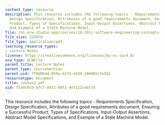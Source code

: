```yaml
---
content_type: resource
description: This resource includes the following topics - Requirements Specification,
  Design Specification, Attributes of a good requirements document, Ensuring a Successful
  Product, Types of Specifications, Input-Output Assertions, Abstract Model Specifications,
  and Example of a State Machine Model.
file: /ol-ocw-studio-app/courses/16-355j-software-engineering-concepts-fall-2005/f5a9c0cbbfc7847208f14e7122ceb77d_cnotes3.pdf
file_size: 225074
file_type: application/pdf
learning_resource_types:
- Lecture Notes
license: https://creativecommons.org/licenses/by-nc-sa/4.0/
ocw_type: OCWFile
parent_title: Lecture Notes
parent_type: CourseSection
parent_uid: 7f9d0bdd-059a-627d-e538-20d802cfe562
resourcetype: Document
title: cnotes3.pdf
uid: f5a9c0cb-bfc7-8472-08f1-4e7122ceb77d
---
```

This resource includes the following topics - Requirements Specification, Design Specification, Attributes of a good requirements document, Ensuring a Successful Product, Types of Specifications, Input-Output Assertions, Abstract Model Specifications, and Example of a State Machine Model.